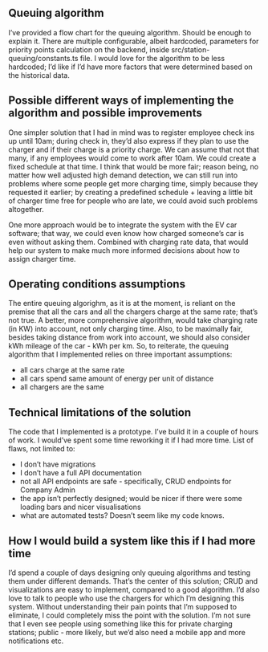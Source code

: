 ## Queuing algorithm

I’ve provided a flow chart for the queuing algorithm.
Should be enough to explain it.
There are multiple configurable, albeit hardcoded, parameters for priority points calculation on the backend, inside src/station-queuing/constants.ts file.
I would love for the algorithm to be less hardcoded; I’d like if I’d have more factors that were determined based on the historical data.


## Possible different ways of implementing the algorithm and possible improvements

One simpler solution that I had in mind was to register employee check ins up until 10am;
during check in, they’d also express if they plan to use the charger and if their charge is a priority charge.
We can assume that not that many, if any employees would come to work after 10am.
We could create a fixed schedule at that time.
I think that would be more fair; reason being, no matter how well adjusted high demand detection, we can still run into problems where some people get more charging time,
simply because they requested it earlier; by creating a predefined schedule + leaving a little bit of charger time free for people who are late, we could avoid such problems altogether.

One more approach would be to integrate the system with the EV car software; that way, we could even know how charged someone’s car is even without asking them.
Combined with charging rate data, that would help our system to make much more informed decisions about how to assign charger time.

## Operating conditions assumptions

The entire queuing algorighm, as it is at the moment, is reliant on the premise that all the cars and all the chargers charge at the same rate; that’s not true. 
A better, more comprehensive algorithm, would take charging rate (in KW) into account, not only charging time.
Also, to be maximally fair, besides taking distance from work into account, we should also consider kWh mileage of the car - kWh per km.
So, to reiterate, the queuing algorithm that I implemented relies on three important assumptions:
- all cars charge at the same rate
- all cars spend same amount of energy per unit of distance
- all chargers are the same

## Technical limitations of the solution

The code that I implemented is a prototype.
I’ve build it in a couple of hours of work.
I would’ve spent some time reworking it if I had more time.
List of flaws, not limited to:
- I don’t have migrations
- I don’t have a full API documentation
- not all API endpoints are safe - specifically, CRUD endpoints for Company Admin
- the app isn’t perfectly designed; would be nicer if there were some loading bars and nicer visualisations
- what are automated tests? Doesn’t seem like my code knows.


## How I would build a system like this if I had more time

I’d spend a couple of days designing only queuing algorithms and testing them under different demands.
That’s the center of this solution; CRUD and visualizations are easy to implement, compared to a good algorithm.
I’d also love to talk to people who use the chargers for which I’m designing this system.
Without understanding their pain points that I’m supposed to eliminate, I could completely miss the point with the solution.
I’m not sure that I even see people using something like this for private charging stations; public - more likely, but we’d also need a mobile app and more notifications etc.
